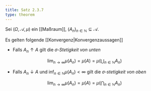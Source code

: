 ```yaml
---
title: Satz 2.3.7
type: theorem
---
```


Sei $(\Omega, \mathcal{A}, \mu)$ ein [[Maßraum]], $(A_n)_{n \in \mathbb{N}} \subseteq \mathcal{A}$.

Es gelten folgende [[Konvergenz|Konvergenzaussagen]]
- Falls $A_n \uparrow A$ gilt die *$\sigma$-Stetigkeit von unten*

$$
	\lim_{n \to \infty} \mu(A_n) = \mu(A) = \mu\left( \bigcup_{n \in \mathbb{N}} A_n \right)
$$

- Falls $A_n \downarrow A$ und $\inf_{n \in \mathbb{N}} \mu(A_n) \lt \infty$ gilt die *$\sigma$-stetigkeit von oben*

$$
	\lim_{n \to \infty} \mu(A_n) = \mu(A) = \mu\left( \bigcap_{n \in \mathbb{N}} A_n \right)
$$